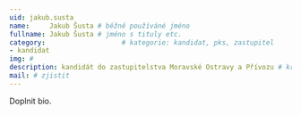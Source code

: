 ```yaml
---
uid: jakub.susta
name:     Jakub Šusta # běžně používáné jméno
fullname: Jakub Šusta # jméno s tituly etc.
category:                 	# kategorie: kandidat, pks, zastupitel
- kandidat 
img: #
description: kandidát do zastupitelstva Moravské Ostravy a Přívozu # kratký popis, max 160 znaků
mail: # zjistit
---
```


Doplnit bio.
